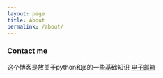 ```yaml
---
layout: page
title: About
permalink: /about/
---
```





### Contact me
这个博客是放关于python和js的一些基础知识
[电子邮箱](2488402306@qq.com)
<!--stackedit_data:
eyJoaXN0b3J5IjpbNDc4ODM2ODU0LDEwNTc5MTUzODFdfQ==
-->